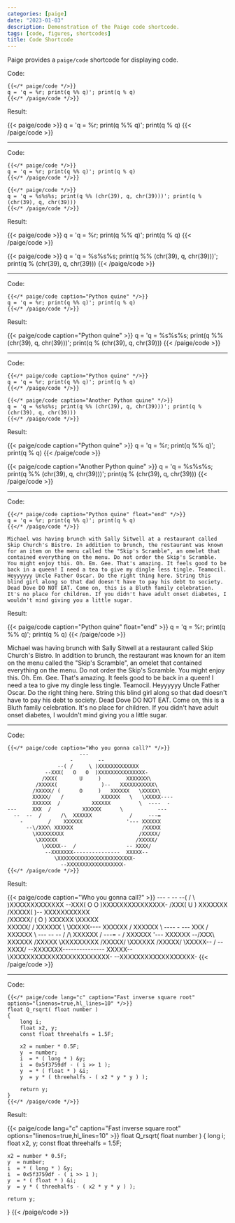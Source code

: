 ```yaml
---
categories: [paige]
date: "2023-01-03"
description: Demonstration of the Paige code shortcode.
tags: [code, figures, shortcodes]
title: Code Shortcode
---
```


Paige provides a `paige/code` shortcode for displaying code.

<!--more-->

Code:

```go-text-template
{{</* paige/code */>}}
q = 'q = %r; print(q %% q)'; print(q % q)
{{</* /paige/code */>}}
```

Result:

{{< paige/code >}}
q = 'q = %r; print(q %% q)'; print(q % q)
{{< /paige/code >}}

---

Code:

```go-text-template
{{</* paige/code */>}}
q = 'q = %r; print(q %% q)'; print(q % q)
{{</* /paige/code */>}}

{{</* paige/code */>}}
q = 'q = %s%s%s; print(q %% (chr(39), q, chr(39)))'; print(q % (chr(39), q, chr(39)))
{{</* /paige/code */>}}
```

Result:

{{< paige/code >}}
q = 'q = %r; print(q %% q)'; print(q % q)
{{< /paige/code >}}

{{< paige/code >}}
q = 'q = %s%s%s; print(q %% (chr(39), q, chr(39)))'; print(q % (chr(39), q, chr(39)))
{{< /paige/code >}}

---

Code:

```go-text-template
{{</* paige/code caption="Python quine" */>}}
q = 'q = %r; print(q %% q)'; print(q % q)
{{</* /paige/code */>}}
```

Result:

{{< paige/code caption="Python quine" >}}
q = 'q = %s%s%s; print(q %% (chr(39), q, chr(39)))'; print(q % (chr(39), q, chr(39)))
{{< /paige/code >}}

---

Code:

```go-text-template
{{</* paige/code caption="Python quine" */>}}
q = 'q = %r; print(q %% q)'; print(q % q)
{{</* /paige/code */>}}

{{</* paige/code caption="Another Python quine" */>}}
q = 'q = %s%s%s; print(q %% (chr(39), q, chr(39)))'; print(q % (chr(39), q, chr(39)))
{{</* /paige/code */>}}
```

Result:

{{< paige/code caption="Python quine" >}}
q = 'q = %r; print(q %% q)'; print(q % q)
{{< /paige/code >}}

{{< paige/code caption="Another Python quine" >}}
q = 'q = %s%s%s; print(q %% (chr(39), q, chr(39)))'; print(q % (chr(39), q, chr(39)))
{{< /paige/code >}}

---

Code:

```go-text-template
{{</* paige/code caption="Python quine" float="end" */>}}
q = 'q = %r; print(q %% q)'; print(q % q)
{{</* /paige/code */>}}

Michael was having brunch with Sally Sitwell at a restaurant called Skip Church's Bistro. In addition to brunch, the restaurant was known for an item on the menu called the "Skip's Scramble", an omelet that contained everything on the menu. Do not order the Skip's Scramble. You might enjoy this. Oh. Em. Gee. That's amazing. It feels good to be back in a queen! I need a tea to give my dingle less tingle. Teamocil. Heyyyyyy Uncle Father Oscar. Do the right thing here. String this blind girl along so that dad doesn't have to pay his debt to society. Dead Dove DO NOT EAT. Come on, this is a Bluth family celebration. It's no place for children. If you didn't have adult onset diabetes, I wouldn't mind giving you a little sugar.
```

Result:

{{< paige/code caption="Python quine" float="end" >}}
q = 'q = %r; print(q %% q)'; print(q % q)
{{< /paige/code >}}

Michael was having brunch with Sally Sitwell at a restaurant called Skip Church's Bistro. In addition to brunch, the restaurant was known for an item on the menu called the "Skip's Scramble", an omelet that contained everything on the menu. Do not order the Skip's Scramble. You might enjoy this. Oh. Em. Gee. That's amazing. It feels good to be back in a queen! I need a tea to give my dingle less tingle. Teamocil. Heyyyyyy Uncle Father Oscar. Do the right thing here. String this blind girl along so that dad doesn't have to pay his debt to society. Dead Dove DO NOT EAT. Come on, this is a Bluth family celebration. It's no place for children. If you didn't have adult onset diabetes, I wouldn't mind giving you a little sugar.

---

Code:

```go-text-template
{{</* paige/code caption="Who you gonna call?" */>}}
                       ---
                    -        --
                --( /     \ )XXXXXXXXXXXXX
            --XXX(   O   O  )XXXXXXXXXXXXXXX-
           /XXX(       U     )        XXXXXXX\
         /XXXXX(              )--   XXXXXXXXXXX\
        /XXXXX/ (      O     )   XXXXXX   \XXXXX\
        XXXXX/   /            XXXXXX   \   \XXXXX----
        XXXXXX  /          XXXXXX         \  ----  -
---     XXX  /          XXXXXX      \           ---
  --  --  /      /\  XXXXXX            /     ---=
    -        /    XXXXXX              '--- XXXXXX
      --\/XXX\ XXXXXX                      /XXXXX
        \XXXXXXXXX                        /XXXXX/
         \XXXXXX                         /XXXXX/
           \XXXXX--  /                -- XXXX/
            --XXXXXXX---------------  XXXXX--
               \XXXXXXXXXXXXXXXXXXXXXXXX-
                 --XXXXXXXXXXXXXXXXXX-
{{</* /paige/code */>}}
```

Result:

{{< paige/code caption="Who you gonna call?" >}}
                       ---
                    -        --
                --( /     \ )XXXXXXXXXXXXX
            --XXX(   O   O  )XXXXXXXXXXXXXXX-
           /XXX(       U     )        XXXXXXX\
         /XXXXX(              )--   XXXXXXXXXXX\
        /XXXXX/ (      O     )   XXXXXX   \XXXXX\
        XXXXX/   /            XXXXXX   \   \XXXXX----
        XXXXXX  /          XXXXXX         \  ----  -
---     XXX  /          XXXXXX      \           ---
  --  --  /      /\  XXXXXX            /     ---=
    -        /    XXXXXX              '--- XXXXXX
      --\/XXX\ XXXXXX                      /XXXXX
        \XXXXXXXXX                        /XXXXX/
         \XXXXXX                         /XXXXX/
           \XXXXX--  /                -- XXXX/
            --XXXXXXX---------------  XXXXX--
               \XXXXXXXXXXXXXXXXXXXXXXXX-
                 --XXXXXXXXXXXXXXXXXX-
{{< /paige/code >}}

---

Code:

```go-text-template
{{</* paige/code lang="c" caption="Fast inverse square root" options="linenos=true,hl_lines=10" */>}}
float Q_rsqrt( float number )
{
	long i;
	float x2, y;
	const float threehalfs = 1.5F;

	x2 = number * 0.5F;
	y  = number;
	i  = * ( long * ) &y;
	i  = 0x5f3759df - ( i >> 1 );
	y  = * ( float * ) &i;
	y  = y * ( threehalfs - ( x2 * y * y ) );

	return y;
}
{{</* /paige/code */>}}
```

Result:

{{< paige/code lang="c" caption="Fast inverse square root" options="linenos=true,hl_lines=10" >}}
float Q_rsqrt( float number )
{
	long i;
	float x2, y;
	const float threehalfs = 1.5F;

	x2 = number * 0.5F;
	y  = number;
	i  = * ( long * ) &y;
	i  = 0x5f3759df - ( i >> 1 );
	y  = * ( float * ) &i;
	y  = y * ( threehalfs - ( x2 * y * y ) );

	return y;
}
{{< /paige/code >}}
